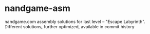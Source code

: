 # nandgame-asm
nandgame.com assembly solutions for last level – "Escape Labyrinth". Different solutions, further optimized, available in commit history
